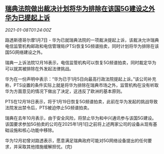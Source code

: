 <!--1610072598000-->
[瑞典法院做出裁决计划将华为排除在该国5G建设之外 华为已提起上诉](https://cn.reuters.com/article/sweden-5g-huawei-0107-thur-idCNKBS29D05P)
------

<div><i>2021-01-08T01:24:00Z</i></div><p>路透斯德哥尔摩1月7日 - 华为已就瑞典法院的一项裁决提起上诉，该裁决允许瑞典电信监管机构邮政和电信管理局(PTS)恢复5G频谱拍卖，同时计划将华为排除在该国5G网络建设之外。</p><p>瑞典一上诉法院12月16表示，电信监管机构可以恢复5G频谱拍卖，同时裁定华为可以就其被排除在外发起法律挑战。</p><p>华为在一份声明中表示：“华为已于1月5日向最高行政法院提起上诉。”该公司补充称，PTS设置的条件实际上就是将华为排除在瑞典市场之外，监管机构在没有听取华为方面意见的情况下做出了决定，这违反了欧洲的基本原则。</p><p>PTS在12月18日表示，将于1月19日恢复5G频谱拍卖，此前在华为发起的挑战导致法院发出禁令后，PTS被迫停止5G频谱拍卖。</p><p>瑞典在去年10月表示，由于安全风险，将禁止华为和中兴通讯参与该国5G建设。该国要求参加5G拍卖的公司在2025年1月1日之前将上述两家公司的设备从现有基础设施和核心功能中移除。</p><p>华为12月初曾对路透表示，愿意满足瑞典政府可能对5G网络设备提出的任何要求，并采取其他措施缓解担忧。(完)</p>
